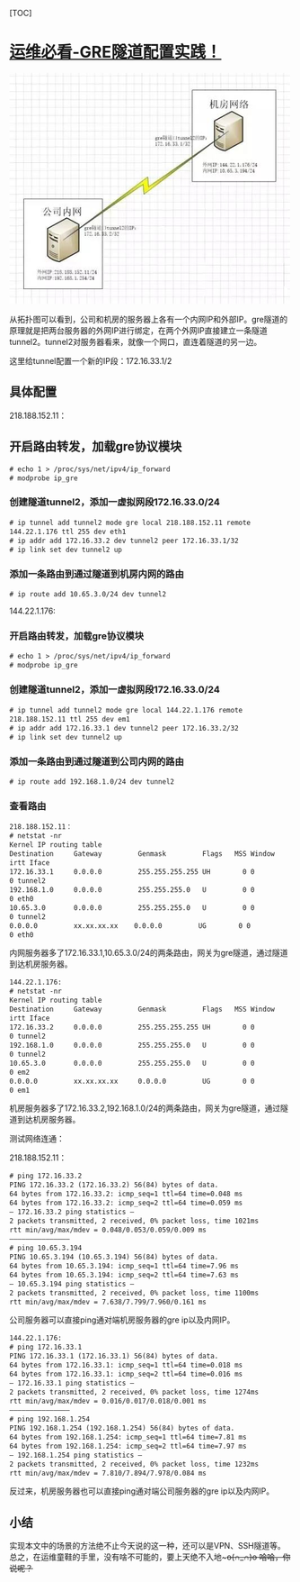 [TOC]

# [运维必看-GRE隧道配置实践！](https://www.linuxprobe.com/gre-tunnel-config.html)

![运维必看-GRE隧道配置实践！运维必看-GRE隧道配置实践！](../../../ImageAssets/int-ext-topl01-1.jpg)

从拓扑图可以看到，公司和机房的服务器上各有一个内网IP和外部IP。gre隧道的原理就是把两台服务器的外网IP进行绑定，在两个外网IP直接建立一条隧道tunnel2。tunnel2对服务器看来，就像一个网口，直连着隧道的另一边。

这里给tunnel配置一个新的IP段：172.16.33.1/2

## 具体配置

218.188.152.11：

## 开启路由转发，加载gre协议模块

```
# echo 1 > /proc/sys/net/ipv4/ip_forward
# modprobe ip_gre
```

### 创建隧道tunnel2，添加一虚拟网段172.16.33.0/24

```
# ip tunnel add tunnel2 mode gre local 218.188.152.11 remote 144.22.1.176 ttl 255 dev eth1
# ip addr add 172.16.33.2 dev tunnel2 peer 172.16.33.1/32
# ip link set dev tunnel2 up
```

### 添加一条路由到通过隧道到机房内网的路由

```
# ip route add 10.65.3.0/24 dev tunnel2
```

144.22.1.176:

### 开启路由转发，加载gre协议模块

```
# echo 1 > /proc/sys/net/ipv4/ip_forward
# modprobe ip_gre
```

### 创建隧道tunnel2，添加一虚拟网段172.16.33.0/24

```
# ip tunnel add tunnel2 mode gre local 144.22.1.176 remote 218.188.152.11 ttl 255 dev em1
# ip addr add 172.16.33.1 dev tunnel2 peer 172.16.33.2/32
# ip link set dev tunnel2 up
```

### 添加一条路由到通过隧道到公司内网的路由

```
# ip route add 192.168.1.0/24 dev tunnel2
```

### 查看路由

```
218.188.152.11：
# netstat -nr
Kernel IP routing table
Destination     Gateway         Genmask         Flags   MSS Window  irtt Iface
172.16.33.1     0.0.0.0         255.255.255.255 UH        0 0          0 tunnel2
192.168.1.0     0.0.0.0         255.255.255.0   U         0 0          0 eth0
10.65.3.0       0.0.0.0         255.255.255.0   U         0 0          0 tunnel2
0.0.0.0         xx.xx.xx.xx    0.0.0.0         UG        0 0          0 eth0
```

内网服务器多了172.16.33.1,10.65.3.0/24的两条路由，网关为gre隧道，通过隧道到达机房服务器。

```
144.22.1.176:
# netstat -nr
Kernel IP routing table
Destination     Gateway         Genmask         Flags   MSS Window  irtt Iface
172.16.33.2     0.0.0.0         255.255.255.255 UH        0 0          0 tunnel2
192.168.1.0     0.0.0.0         255.255.255.0   U         0 0          0 tunnel2
10.65.3.0       0.0.0.0         255.255.255.0   U         0 0          0 em2
0.0.0.0         xx.xx.xx.xx     0.0.0.0         UG        0 0          0 em1
```

机房服务器多了172.16.33.2,192.168.1.0/24的两条路由，网关为gre隧道，通过隧道到达机房服务器。

测试网络连通：

218.188.152.11：

```
# ping 172.16.33.2
PING 172.16.33.2 (172.16.33.2) 56(84) bytes of data.
64 bytes from 172.16.33.2: icmp_seq=1 ttl=64 time=0.048 ms
64 bytes from 172.16.33.2: icmp_seq=2 ttl=64 time=0.059 ms
— 172.16.33.2 ping statistics —
2 packets transmitted, 2 received, 0% packet loss, time 1021ms
rtt min/avg/max/mdev = 0.048/0.053/0.059/0.009 ms
———————————————
# ping 10.65.3.194
PING 10.65.3.194 (10.65.3.194) 56(84) bytes of data.
64 bytes from 10.65.3.194: icmp_seq=1 ttl=64 time=7.96 ms
64 bytes from 10.65.3.194: icmp_seq=2 ttl=64 time=7.63 ms
— 10.65.3.194 ping statistics —
2 packets transmitted, 2 received, 0% packet loss, time 1100ms
rtt min/avg/max/mdev = 7.638/7.799/7.960/0.161 ms
```

公司服务器可以直接ping通对端机房服务器的gre ip以及内网IP。

```
144.22.1.176:
# ping 172.16.33.1
PING 172.16.33.1 (172.16.33.1) 56(84) bytes of data.
64 bytes from 172.16.33.1: icmp_seq=1 ttl=64 time=0.018 ms
64 bytes from 172.16.33.1: icmp_seq=2 ttl=64 time=0.016 ms
— 172.16.33.1 ping statistics —
2 packets transmitted, 2 received, 0% packet loss, time 1274ms
rtt min/avg/max/mdev = 0.016/0.017/0.018/0.001 ms
———————————————
# ping 192.168.1.254
PING 192.168.1.254 (192.168.1.254) 56(84) bytes of data.
64 bytes from 192.168.1.254: icmp_seq=1 ttl=64 time=7.81 ms
64 bytes from 192.168.1.254: icmp_seq=2 ttl=64 time=7.97 ms
— 192.168.1.254 ping statistics —
2 packets transmitted, 2 received, 0% packet loss, time 1232ms
rtt min/avg/max/mdev = 7.810/7.894/7.978/0.084 ms
```

反过来，机房服务器也可以直接ping通对端公司服务器的gre ip以及内网IP。

## 小结

实现本文中的场景的方法绝不止今天说的这一种，还可以是VPN、SSH隧道等。总之，在运维童鞋的手里，没有啥不可能的，要上天绝不入地~~~o(∩_∩)o 哈哈，你说呢？~~
